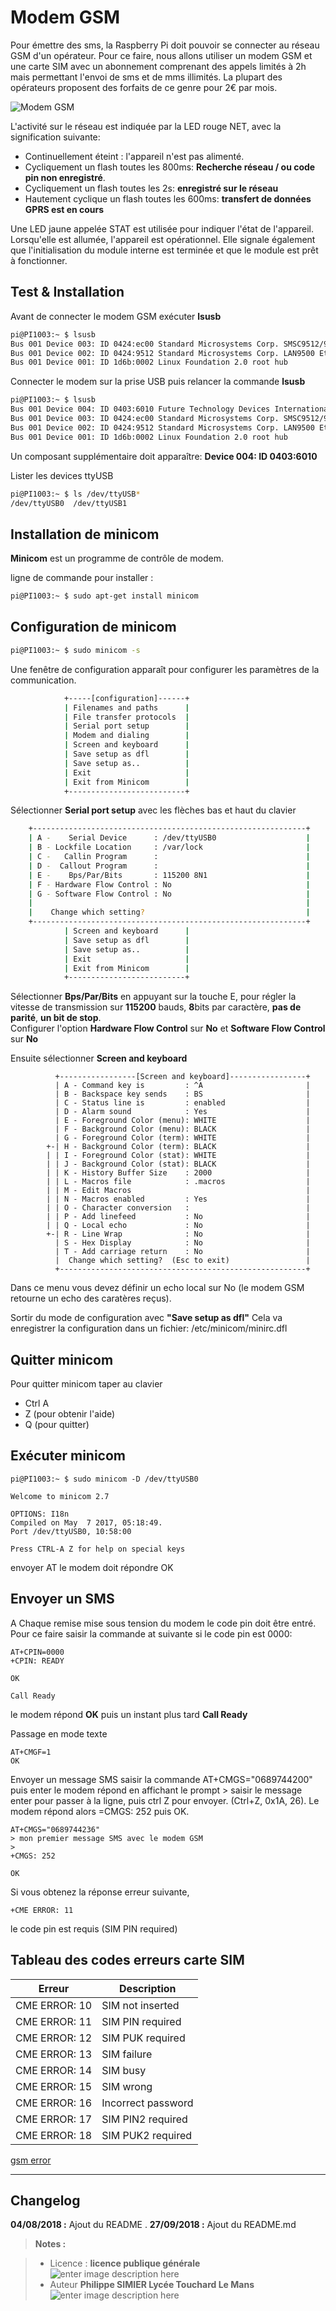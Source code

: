 ﻿# Modem GSM

Pour émettre des sms, la Raspberry Pi doit pouvoir se connecter au réseau GSM d'un opérateur. Pour ce faire, nous allons utiliser un modem GSM et une carte SIM avec un abonnement comprenant des appels limités à 2h mais permettant l'envoi de sms et de mms illimités. La plupart des opérateurs proposent des forfaits de ce genre pour 2€ par mois.

![Modem GSM](/GSM/gsm-2-click.png)

 L'activité sur le réseau est indiquée par la LED rouge NET, avec la signification suivante:
 - Continuellement éteint : l'appareil n'est pas alimenté.
 - Cycliquement un flash toutes les 800ms: **Recherche réseau / ou code pin non enregistré**.
 - Cycliquement un flash toutes les 2s: **enregistré sur le réseau**
 - Hautement cyclique un flash toutes les 600ms: **transfert de données GPRS est en cours**

Une LED jaune appelée STAT est utilisée pour indiquer l'état de l'appareil. Lorsqu'elle est allumée, l'appareil est opérationnel. Elle signale également que l'initialisation du module interne est terminée et que le module est prêt à fonctionner.

## Test & Installation
Avant de connecter le modem GSM exécuter **lsusb** 
```bash
pi@PI1003:~ $ lsusb
Bus 001 Device 003: ID 0424:ec00 Standard Microsystems Corp. SMSC9512/9514 Fast Ethernet Adapter
Bus 001 Device 002: ID 0424:9512 Standard Microsystems Corp. LAN9500 Ethernet 10/100 Adapter / SMSC9512/9514 Hub
Bus 001 Device 001: ID 1d6b:0002 Linux Foundation 2.0 root hub
```
Connecter le modem sur la prise USB puis relancer la commande **lsusb**
```bash
pi@PI1003:~ $ lsusb
Bus 001 Device 004: ID 0403:6010 Future Technology Devices International, Ltd FT2232C Dual USB-UART/FIFO IC
Bus 001 Device 003: ID 0424:ec00 Standard Microsystems Corp. SMSC9512/9514 Fast Ethernet Adapter
Bus 001 Device 002: ID 0424:9512 Standard Microsystems Corp. LAN9500 Ethernet 10/100 Adapter / SMSC9512/9514 Hub
Bus 001 Device 001: ID 1d6b:0002 Linux Foundation 2.0 root hub
```
Un composant supplémentaire doit apparaître: 
**Device 004: ID 0403:6010**

Lister les devices ttyUSB
```bash
pi@PI1003:~ $ ls /dev/ttyUSB*
/dev/ttyUSB0  /dev/ttyUSB1
```


## Installation de minicom
**Minicom** est un programme de contrôle de modem.

ligne de commande pour installer :
```bash
pi@PI1003:~ $ sudo apt-get install minicom
```
## Configuration de minicom

```bash
pi@PI1003:~ $ sudo minicom -s
```
Une fenêtre de configuration apparaît pour configurer les paramètres de la communication.
```bash
            +-----[configuration]------+
            | Filenames and paths      |
            | File transfer protocols  |
            | Serial port setup        |
            | Modem and dialing        |
            | Screen and keyboard      |
            | Save setup as dfl        |
            | Save setup as..          |
            | Exit                     |
            | Exit from Minicom        |
            +--------------------------+
```
Sélectionner **Serial port setup** avec les flèches bas et haut du clavier
```bash
    +-------------------------------------------------------------+
    | A -    Serial Device      : /dev/ttyUSB0                    |
    | B - Lockfile Location     : /var/lock                       |
    | C -   Callin Program      :                                 |
    | D -  Callout Program      :                                 |
    | E -    Bps/Par/Bits       : 115200 8N1                      |
    | F - Hardware Flow Control : No                              |
    | G - Software Flow Control : No                              |
    |                                                             |
    |    Change which setting?                                    |
    +-------------------------------------------------------------+
            | Screen and keyboard      |
            | Save setup as dfl        |
            | Save setup as..          |
            | Exit                     |
            | Exit from Minicom        |
            +--------------------------+
```
Sélectionner **Bps/Par/Bits** en appuyant sur la touche E, pour régler la vitesse de transmission sur **115200** bauds, **8**bits par caractère, **pas de parité**, **un bit de stop**.  
Configurer l'option **Hardware Flow Control**  sur **No** et **Software Flow Control**  sur **No**

Ensuite sélectionner **Screen and keyboard**

              +-----------------[Screen and keyboard]-----------------+
              | A - Command key is         : ^A                       |
              | B - Backspace key sends    : BS                       |
              | C - Status line is         : enabled                  |
              | D - Alarm sound            : Yes                      |
              | E - Foreground Color (menu): WHITE                    |
              | F - Background Color (menu): BLACK                    |
              | G - Foreground Color (term): WHITE                    |
            +-| H - Background Color (term): BLACK                    |
            | | I - Foreground Color (stat): WHITE                    |
            | | J - Background Color (stat): BLACK                    |
            | | K - History Buffer Size    : 2000                     |
            | | L - Macros file            : .macros                  |
            | | M - Edit Macros                                       |
            | | N - Macros enabled         : Yes                      |
            | | O - Character conversion   :                          |
            | | P - Add linefeed           : No                       |
            | | Q - Local echo             : No                       |
            +-| R - Line Wrap              : No                       |
              | S - Hex Display            : No                       |
              | T - Add carriage return    : No                       |
              |  Change which setting?  (Esc to exit)                 |
              +-------------------------------------------------------+
Dans ce menu vous devez définir un echo local sur No (le modem GSM retourne un echo des caratères reçus).


Sortir du mode de configuration avec **"Save setup as dfl"**
Cela va enregistrer la configuration dans un fichier: /etc/minicom/minirc.dfl 

## Quitter minicom
Pour quitter minicom taper au clavier

 - Ctrl A
 - Z   (pour obtenir l'aide)
 - Q  (pour quitter)

## Exécuter minicom
```
pi@PI1003:~ $ sudo minicom -D /dev/ttyUSB0

Welcome to minicom 2.7

OPTIONS: I18n 
Compiled on May  7 2017, 05:18:49.
Port /dev/ttyUSB0, 10:58:00

Press CTRL-A Z for help on special keys

```
envoyer AT
le modem doit répondre OK

## Envoyer un SMS

A Chaque remise mise sous tension du modem le code pin doit être entré. Pour ce faire saisir la commande at suivante si le code pin est 0000:
```
AT+CPIN=0000
+CPIN: READY

OK

Call Ready
```
le modem répond **OK** puis un instant plus tard **Call Ready**

Passage en mode texte 
```
AT+CMGF=1
OK
```
Envoyer un message SMS saisir la commande AT+CMGS="0689744200" puis enter
le modem répond en affichant le prompt > saisir le message enter pour passer à la ligne, puis ctrl Z  pour envoyer. (Ctrl+Z, 0x1A, 26). Le modem répond alors =CMGS: 252 puis OK.
```
AT+CMGS="0689744236"
> mon premier message SMS avec le modem GSM
>                                            
+CMGS: 252
                                                                                                         
OK
```
Si vous obtenez la réponse erreur suivante,  
```
+CME ERROR: 11
```
le code pin est requis (SIM PIN required)

## Tableau des codes erreurs carte SIM 
|   Erreur  |      Description |
|-----------|------------------|
|CME ERROR: 10	| SIM not inserted |
|CME ERROR: 11	| 	SIM PIN required |
|CME ERROR: 12	| 	SIM PUK required |
|CME ERROR: 13	| 	SIM failure |
|CME ERROR: 14	| 	SIM busy |
|CME ERROR: 15	| 	SIM wrong |
|CME ERROR: 16	| 	Incorrect password |
|CME ERROR: 17	| 	SIM PIN2 required |
|CME ERROR: 18	| 	SIM PUK2 required |

 [gsm error](http://www.micromedia-int.com/fr/gsm-2/669-cme-error-gsm-equipment-related-errors)
 



--------

  



## Changelog

 **04/08/2018 :** Ajout du README . 
 **27/09/2018 :** Ajout du  README.md
 
> **Notes :**


> - Licence : **licence publique générale** ![enter image description here](https://img.shields.io/badge/licence-GPL-green.svg)
> - Auteur **Philippe SIMIER Lycée Touchard Le Mans**
>  ![enter image description here](https://img.shields.io/badge/built-passing-green.svg)
<!-- TOOLBOX 

Génération des badges : https://shields.io/
Génération de ce fichier : https://stackedit.io/editor#



